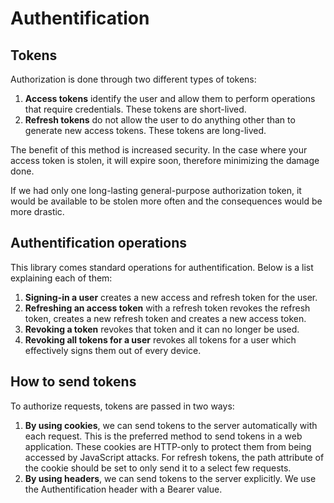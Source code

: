 ﻿# Authentification

## Tokens
Authorization is done through two different types of tokens:

1. **Access tokens** identify the user and allow them to perform operations that require credentials. These tokens are short-lived.
2. **Refresh tokens** do not allow the user to do anything other than to generate new access tokens. These tokens are long-lived.

The benefit of this method is increased security. In the case where your access token is stolen, it will expire soon, therefore minimizing the damage done.

If we had only one long-lasting general-purpose authorization token, it would be available to be stolen more often and the consequences would be more drastic.

## Authentification operations
This library comes standard operations for authentification. Below is a list explaining each of them:

1. **Signing-in a user** creates a new access and refresh token for the user.
2. **Refreshing an access token** with a refresh token revokes the refresh token, creates a new refresh token and creates a new access token.
3. **Revoking a token** revokes that token and it can no longer be used.
4. **Revoking all tokens for a user** revokes all tokens for a user which effectively signs them out of every device.

## How to send tokens
To authorize requests, tokens are passed in two ways:

1. **By using cookies**, we can send tokens to the server automatically with each request. This is the preferred method to send tokens
in a web application. These cookies are HTTP-only to protect them from being accessed by JavaScript attacks. For refresh tokens, the 
path attribute of the cookie should be set to only send it to a select few requests.
2. **By using headers**, we can send tokens to the server explicitly. We use the Authentification header with a Bearer value.